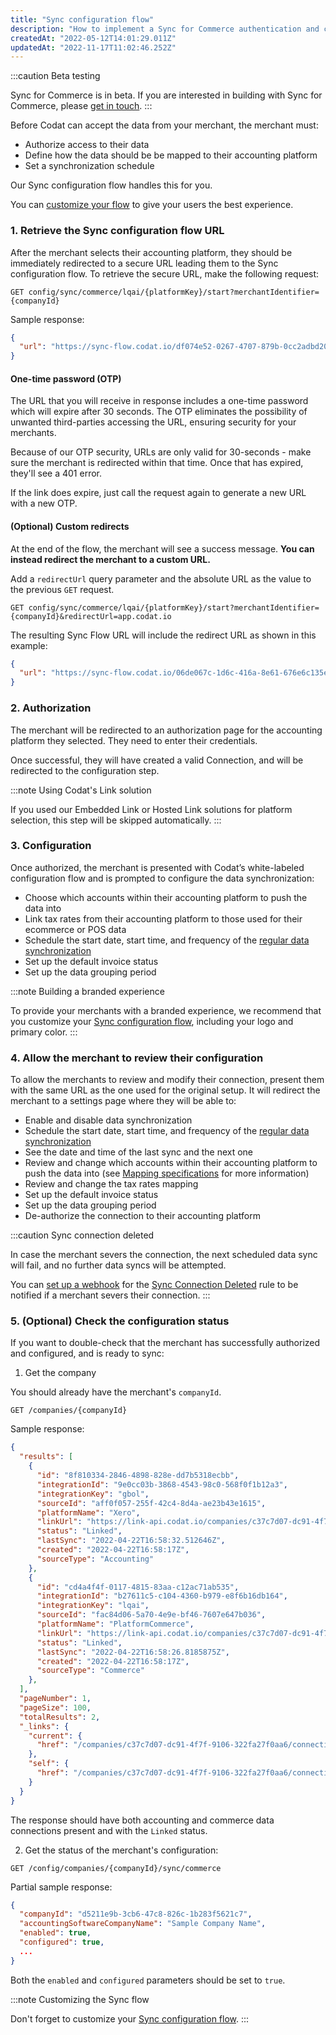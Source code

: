 ```yaml
---
title: "Sync configuration flow"
description: "How to implement a Sync for Commerce authentication and configuration flow, allowing your merchant to configure their desired data mapping."
createdAt: "2022-05-12T14:01:29.011Z"
updatedAt: "2022-11-17T11:02:46.252Z"
---
```


:::caution Beta testing

Sync for Commerce is in beta. If you are interested in building with Sync for Commerce, please [get in touch](mailto:sync-for-commerce@codat.io).
:::

Before Codat can accept the data from your merchant, the merchant must:

- Authorize access to their data
- Define how the data should be be mapped to their accounting platform
- Set a synchronization schedule

Our Sync configuration flow handles this for you.

You can [customize your flow](/sfc/build-with-sync-for-commerce/customizing-the-sync-configuration-flow) to give your users the best experience.

### 1. Retrieve the Sync configuration flow URL

After the merchant selects their accounting platform, they should be immediately redirected to a secure URL leading them to the Sync configuration flow. To retrieve the secure URL, make the following request:

```http
GET config/sync/commerce/lqai/{platformKey}/start?merchantIdentifier={companyId}
```

Sample response:

```json
{
  "url": "https://sync-flow.codat.io/df074e52-0267-4707-879b-0cc2adbd20e3/partnercommerce/xero/start?merchantIdentifier=demo merchant&otp=479149"
}
```

#### One-time password (OTP)

The URL that you will receive in response includes a one-time password which will expire after 30 seconds. The OTP eliminates the possibility of unwanted third-parties accessing the URL, ensuring security for your merchants.

Because of our OTP security, URLs are only valid for 30-seconds - make sure the merchant is redirected within that time. Once that has expired, they'll see a 401 error.

If the link does expire, just call the request again to generate a new URL with a new OTP.

#### (Optional) Custom redirects

At the end of the flow, the merchant will see a success message. **You can instead redirect the merchant to a custom URL.**

Add a `redirectUrl` query parameter and the absolute URL as the value to the previous `GET` request.

```http
GET config/sync/commerce/lqai/{platformKey}/start?merchantIdentifier={companyId}&redirectUrl=app.codat.io
```

The resulting Sync Flow URL will include the redirect URL as shown in this example:

```json
{
  "url": "https://sync-flow.codat.io/06de067c-1d6c-416a-8e61-676e6c135e68/lqai/gbol/start?merchantIdentifier=CoPay&otp=615853&redirectUrl=app.codat.io"
}
```

### 2. Authorization

The merchant will be redirected to an authorization page for the accounting platform they selected. They need to enter their credentials.

Once successful, they will have created a valid Connection, and will be redirected to the configuration step.

:::note Using Codat's Link solution

If you used our Embedded Link or Hosted Link solutions for platform selection, this step will be skipped automatically.
:::

### 3. Configuration

Once authorized, the merchant is presented with Codat’s white-labeled configuration flow and is prompted to configure the data synchronization:

- Choose which accounts within their accounting platform to push the data into
- Link tax rates from their accounting platform to those used for their ecommerce or POS data
- Schedule the start date, start time, and frequency of the [regular data synchronization](/sfc/sync-for-commerce-knowledge-base/synchronization-schedule)
- Set up the default invoice status
- Set up the data grouping period

:::note Building a branded experience

To provide your merchants with a branded experience, we recommend that you customize your [Sync configuration flow](/sfc/build-with-sync-for-commerce/customizing-the-sync-configuration-flow), including your logo and primary color.
:::

### 4. Allow the merchant to review their configuration

To allow the merchants to review and modify their connection, present them with the same URL as the one used for the original setup. It will redirect the merchant to a settings page where they will be able to:

- Enable and disable data synchronization
- Schedule the start date, start time, and frequency of the [regular data synchronization](/sfc/sync-for-commerce-knowledge-base/synchronization-schedule)
- See the date and time of the last sync and the next one
- Review and change which accounts within their accounting platform to push the data into (see [Mapping specifications](/sfc/mapping-specifications/overview) for more information)
- Review and change the tax rates mapping
- Set up the default invoice status
- Set up the data grouping period
- De-authorize the connection to their accounting platform

:::caution Sync connection deleted

In case the merchant severs the connection, the next scheduled data sync will fail, and no further data syncs will be attempted.

You can [set up a webhook](/introduction/webhooks/core-rules-create) for the [Sync Connection Deleted](/introduction/webhooks/core-rules-types#sync-connection-deleted) rule to be notified if a merchant severs their connection.
:::

### 5. (Optional) Check the configuration status

If you want to double-check that the merchant has successfully authorized and configured, and is ready to sync:

1. Get the company

You should already have the merchant's `companyId`.

```text
GET /companies/{companyId}
```

Sample response:

```json
{
  "results": [
    {
      "id": "8f810334-2846-4898-828e-dd7b5318ecbb",
      "integrationId": "9e0cc03b-3868-4543-98c0-568f0f1b12a3",
      "integrationKey": "gbol",
      "sourceId": "aff0f057-255f-42c4-8d4a-ae23b43e1615",
      "platformName": "Xero",
      "linkUrl": "https://link-api.codat.io/companies/c37c7d07-dc91-4f7f-9106-322fa27f0aa6/connections/8f810334-2846-4898-828e-dd7b5318ecbb/start",
      "status": "Linked",
      "lastSync": "2022-04-22T16:58:32.512646Z",
      "created": "2022-04-22T16:58:17Z",
      "sourceType": "Accounting"
    },
    {
      "id": "cd4a4f4f-0117-4815-83aa-c12ac71ab535",
      "integrationId": "b27611c5-c104-4360-b979-e8f6b16db164",
      "integrationKey": "lqai",
      "sourceId": "fac84d06-5a70-4e9e-bf46-7607e647b036",
      "platformName": "PlatformCommerce",
      "linkUrl": "https://link-api.codat.io/companies/c37c7d07-dc91-4f7f-9106-322fa27f0aa6/connections/cd4a4f4f-0117-4815-83aa-c12ac71ab535/start",
      "status": "Linked",
      "lastSync": "2022-04-22T16:58:26.8185875Z",
      "created": "2022-04-22T16:58:17Z",
      "sourceType": "Commerce"
    },
  ],
  "pageNumber": 1,
  "pageSize": 100,
  "totalResults": 2,
  "_links": {
    "current": {
      "href": "/companies/c37c7d07-dc91-4f7f-9106-322fa27f0aa6/connections?page=1&pageSize=100"
    },
    "self": {
      "href": "/companies/c37c7d07-dc91-4f7f-9106-322fa27f0aa6/connections"
    }
  }
}
```

The response should have both accounting and commerce data connections present and with the `Linked` status.

2. Get the status of the merchant's configuration:

```http
GET /config/companies/{companyId}/sync/commerce
```

Partial sample response:

```json
{
  "companyId": "d5211e9b-3cb6-47c8-826c-1b283f5621c7",
  "accountingSoftwareCompanyName": "Sample Company Name",
  "enabled": true,
  "configured": true,
  ...
}
```

Both the `enabled` and `configured` parameters should be set to `true`.

:::note Customizing the Sync flow
 
Don't forget to customize your [Sync configuration flow](/sfc/build-with-sync-for-commerce/customizing-the-sync-configuration-flow).
:::
